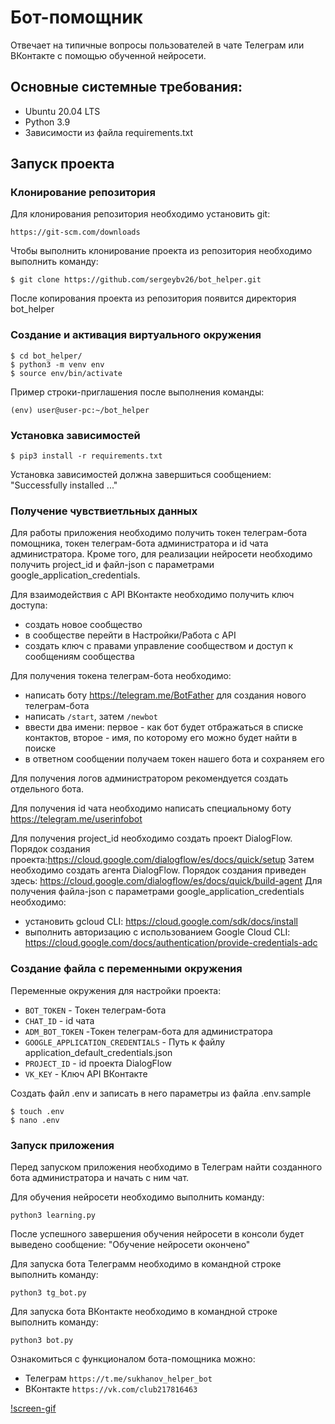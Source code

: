 # Бот-помощник
Отвечает на типичные вопросы пользователей в чате Телеграм или ВКонтакте с помощью обученной нейросети.
## Основные системные требования:
* Ubuntu 20.04 LTS
* Python 3.9
* Зависимости из файла requirements.txt

## Запуск проекта
### Клонирование репозитория
Для клонирования репозитория необходимо установить git:
```shell
https://git-scm.com/downloads
```
Чтобы выполнить клонирование проекта из репозитория необходимо выполнить команду:
```shell
$ git clone https://github.com/sergeybv26/bot_helper.git
```
После копирования проекта из репозитория появится директория bot_helper

### Создание и активация виртуального окружения
```shell
$ cd bot_helper/
$ python3 -m venv env
$ source env/bin/activate
```
Пример строки-приглашения после выполнения команды:
```shell
(env) user@user-pc:~/bot_helper
```
### Установка зависимостей
```shell
$ pip3 install -r requirements.txt
```
Установка зависимостей должна завершиться сообщением: "Successfully installed ..."

### Получение чувствиетльных данных
Для работы приложения необходимо получить токен телеграм-бота помощника, токен телеграм-бота администратора и id чата администратора.
Кроме того, для реализации нейросети необходимо получить project_id и файл-json с параметрами google_application_credentials.

Для взаимодействия с API ВКонтакте необходимо получить ключ доступа:
* создать новое сообщество
* в сообществе перейти в Настройки/Работа с API
* создать ключ с правами управление сообществом и доступ к сообщениям сообщества

Для получения токена телеграм-бота необходимо:
* написать боту https://telegram.me/BotFather для создания нового телеграм-бота
* написать ```/start```, затем ```/newbot```
* ввести два имени: первое - как бот будет отбражаться в списке контактов, второе - имя, по которому его можно будет найти в поиске
* в ответном сообщении получаем токен нашего бота и сохраняем его

Для получения логов администратором рекомендуется создать отдельного бота.

Для получения id чата необходимо написать специальному боту https://telegram.me/userinfobot

Для получения project_id необходимо создать проект DialogFlow. Порядок создания проекта:https://cloud.google.com/dialogflow/es/docs/quick/setup
Затем необходимо создать агента DialogFlow. Порядок создания приведен здесь: https://cloud.google.com/dialogflow/es/docs/quick/build-agent
Для получения файла-json с параметрами google_application_credentials необходимо:
* установить gcloud CLI: https://cloud.google.com/sdk/docs/install
* выполнить авторизацию c использованием Google Cloud CLI: https://cloud.google.com/docs/authentication/provide-credentials-adc

### Создание файла с переменными окружения
Переменные окружения для настройки проекта:
* ```BOT_TOKEN``` - Токен телеграм-бота
* ```CHAT_ID``` - id чата
* ```ADM_BOT_TOKEN``` -Токен телеграм-бота для администратора
* ```GOOGLE_APPLICATION_CREDENTIALS``` - Путь к файлу application_default_credentials.json
* ```PROJECT_ID``` - id проекта DialogFlow
* ```VK_KEY``` - Ключ API ВКонтакте

Создать файл .env и записать в него параметры из файла .env.sample
```shell
$ touch .env
$ nano .env
```

### Запуск приложения
Перед запуском приложения необходимо в Телеграм найти созданного бота администратора и начать с ним чат.

Для обучения нейросети необходимо выполнить команду:
```shell
python3 learning.py
```
После успешного завершения обучения нейросети в консоли будет выведено сообщение: "Обучение нейросети окончено"

Для запуска бота Телеграмм необходимо в командной строке выполнить команду:
```shell
python3 tg_bot.py
```

Для запуска бота ВКонтакте необходимо в командной строке выполнить команду:
```shell
python3 bot.py
```

Ознакомиться с функционалом бота-помощника можно:
* Телеграм ```https://t.me/sukhanov_helper_bot```
* ВКонтакте ```https://vk.com/club217816463```

[!screen-gif](./gif/Демонстрация.gif)
